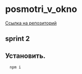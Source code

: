 # posmotri_v_okno

[Ссылка на репозиторий](https://github.com/GTamara/posmotri_v_okno.git) 
## sprint 2
## Установить.
```
  npm i
```
